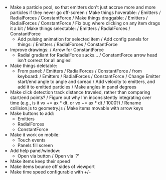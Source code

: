  - Make a particle pool, so that emitters don't just accrue more and more
   particles if they never go off-screen
 / Make things hoverable:
    / Emitters
    / RadialForces
    / ConstantForce
 / Make things draggable:
    / Emitters
    / RadialForces
    / ConstantForce
    / Fix bug where clicking on any item drags it a bit
 / Make things selectable:
    / Emitters
    / RadialForces
    / ConstantForce
    - Add pulsing animation for selected item
 / Add config panels for things:
    / Emitters
    / RadialForces
    / ConstantForce
 - Improve drawings:
    / Arrow for ConstantForce
    - Radial gradiant for RadialForce sucks...
    / ConstantForce arrow head isn't correct for all angles!
 - Make things deletable:
    - From panel:
        / Emitters
        / RadialForces
        / ConstantForce
    / from keyboard:
        / Emitters
        / RadialForces
        / ConstantForce
 / Change Emitter start/end angle to angle and spread
 / Add velocity to emitters, and add it to emitted particles
 / Make angles in panel degrees
 - Make click detection track distance traveled, rather than comparing
   start/end points?
 / Figure out why I'm inconsistently integrating over time (e.g.,  is it vx +=
   ax * dt, or vx += ax * dt / 1000?)
 / Rename collision.js to geometry.js
 / Make items movable with arrow keys
 - Make buttons to add:
    - Emitters
    - RadialForces
    - ConstantForce
 - Make it work on mobile:
    - Touch events
    - Panels fill screen
 - Add help panel/window:
    - Open via button
    / Open via '?'
 - Make items keep their speed
 - Make items bounce off sides of viewport
 - Make time speed configurable with +/-
